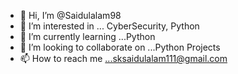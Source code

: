 - 👋 Hi, I’m @Saidulalam98
- 👀 I’m interested in ... CyberSecurity, Python
- 🌱 I’m currently learning ...Python
- 💞️ I’m looking to collaborate on ...Python Projects
- 📫 How to reach me ...sksaidulalam111@gmail.com

<!---
Saidulalam98/Saidulalam98 is a ✨ special ✨ repository because its `README.md` (this file) appears on your GitHub profile.
You can click the Preview link to take a look at your changes.
--->
